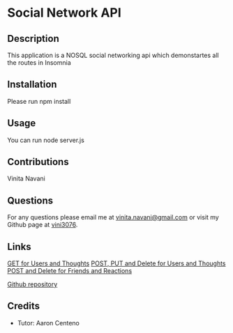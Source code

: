 # Social Network API

## Description
This application is a NOSQL social networking api which demonstartes all the routes in Insomnia

## Installation
Please run npm install

## Usage
You can run node server.js

## Contributions
Vinita Navani
  
## Questions
For any questions please email me at vinita.navani@gmail.com or visit my Github page at [vini3076](https://github.com/vini3076).


## Links

[GET for Users and Thoughts](https://watch.screencastify.com/v/FzYeMzQTH4n20U9q27Hx)
[POST, PUT and Delete for Users and Thoughts](https://watch.screencastify.com/v/Cjg8tJgoP8p3xDvkm1iD)
[POST and Delete for Friends and Reactions]()
 
[Github repository](https://github.com/vini3076/social-network-api)


## Credits
 - Tutor: Aaron Centeno

